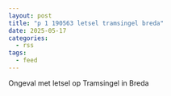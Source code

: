 ```yaml
---
layout: post
title: "p 1 190563 letsel tramsingel breda"
date: 2025-05-17
categories: 
  - rss
tags: 
  - feed
---
```


Ongeval met letsel op Tramsingel in Breda

